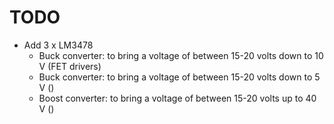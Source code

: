 # TODO
- Add 3 x LM3478
	- Buck converter: to bring a voltage of between 15-20 volts down to 10 V (FET drivers)
	- Buck converter: to bring a voltage of between 15-20 volts down to 5 V ()
	- Boost converter: to bring a voltage of between 15-20 volts up to 40 V ()